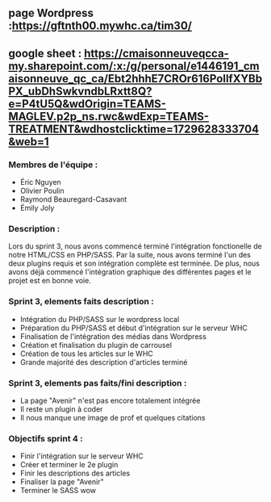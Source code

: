 ## page Wordpress :https://gftnth00.mywhc.ca/tim30/

## google sheet : https://cmaisonneuveqcca-my.sharepoint.com/:x:/g/personal/e1446191_cmaisonneuve_qc_ca/Ebt2hhhE7CROr616PoIlfXYBbPX_ubDhSwkvndbLRxtt8Q?e=P4tU5Q&wdOrigin=TEAMS-MAGLEV.p2p_ns.rwc&wdExp=TEAMS-TREATMENT&wdhostclicktime=1729628333704&web=1

### Membres de l'équipe : 
- Éric Nguyen
- Olivier Poulin
- Raymond Beauregard-Casavant
- Émily Joly

### Description :
Lors du sprint 3, nous avons commencé terminé l'intégration fonctionelle de notre HTML/CSS en PHP/SASS.
Par la suite, nous avons terminé l'un des deux plugins requis et son intégration complète est terminée.
De plus, nous avons déjà commencé l'intégration graphique des différentes pages et le projet est en bonne voie.

### Sprint 3, elements faits description : 
- Intégration du PHP/SASS sur le wordpress local
- Préparation du PHP/SASS et début d'intégration sur le serveur WHC
- Finalisation de l'intégration des médias dans Wordpress
- Création et finalisation du plugin de carrousel
- Création de tous les articles sur le WHC
- Grande majorité des description d'articles terminé

### Sprint 3, elements pas faits/fini description : 
- La page "Avenir" n'est pas encore totalement intégrée
- Il reste un plugin à coder
- Il nous manque une image de prof et quelques citations

### Objectifs sprint 4 :
- Finir l'intégration sur le serveur WHC
- Créer et terminer le 2e plugin
- Finir les descriptions des articles
- Finaliser la page "Avenir"
- Terminer le SASS wow
